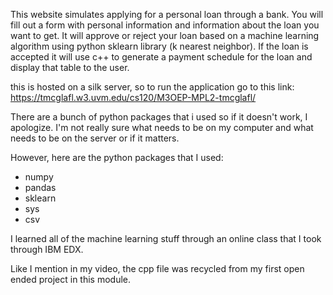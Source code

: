 This website simulates applying for a personal loan through a bank. You will fill out a form with personal information
and information about the loan you want to get. It will approve or reject your loan based on a machine learning algorithm using
python sklearn library (k nearest neighbor). If the loan is accepted it will use c++ to generate a payment schedule for the loan and 
display that table to the user.

this is hosted on a silk server, so to run the application go to this link: https://tmcglafl.w3.uvm.edu/cs120/M3OEP-MPL2-tmcglafl/

There are a bunch of python packages that i used so if it doesn't work, I apologize. I'm not really sure what needs to be 
on my computer and what needs to be on the server or if it matters.

However, here are the python packages that I used:
- numpy
- pandas
- sklearn
- sys
- csv

I learned all of the machine learning stuff through an online class that I took through IBM EDX. 

Like I mention in my video, the cpp file was recycled from my first open ended project in this module.